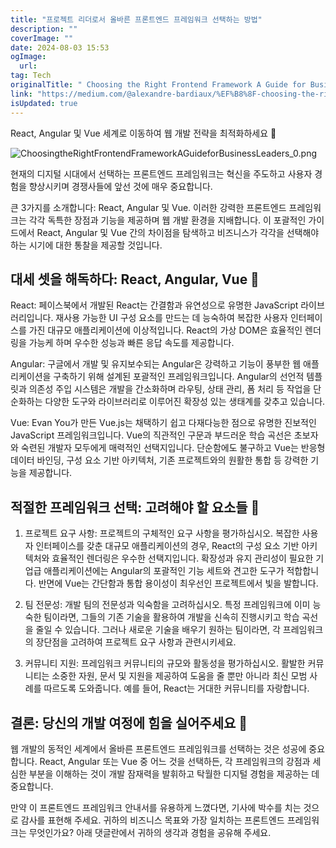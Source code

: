 ```yaml
---
title: "프로젝트 리더로서 올바른 프론트엔드 프레임워크 선택하는 방법"
description: ""
coverImage: ""
date: 2024-08-03 15:53
ogImage:
  url:
tag: Tech
originalTitle: " Choosing the Right Frontend Framework A Guide for Business Leaders "
link: "https://medium.com/@alexandre-bardiaux/%EF%B8%8F-choosing-the-right-frontend-framework-a-guide-for-business-leaders-b9ed4c6d5db3"
isUpdated: true
---
```


React, Angular 및 Vue 세계로 이동하여 웹 개발 전략을 최적화하세요 🚀

![ChoosingtheRightFrontendFrameworkAGuideforBusinessLeaders_0.png](/assets/img/ChoosingtheRightFrontendFrameworkAGuideforBusinessLeaders_0.png)

현재의 디지털 시대에서 선택하는 프론트엔드 프레임워크는 혁신을 주도하고 사용자 경험을 향상시키며 경쟁사들에 앞선 것에 매우 중요합니다.

큰 3가지를 소개합니다: React, Angular 및 Vue. 이러한 강력한 프론트엔드 프레임워크는 각각 독특한 장점과 기능을 제공하며 웹 개발 환경을 지배합니다. 이 포괄적인 가이드에서 React, Angular 및 Vue 간의 차이점을 탐색하고 비즈니스가 각각을 선택해야 하는 시기에 대한 통찰을 제공할 것입니다.

<!-- seedividend - 사각형 -->

<ins class="adsbygoogle"
     style="display:block"
     data-ad-client="ca-pub-4877378276818686"
     data-ad-slot="1898504329"
     data-ad-format="auto"
     data-full-width-responsive="true"></ins>

<script>
     (adsbygoogle = window.adsbygoogle || []).push({});
</script>

## 대세 셋을 해독하다: React, Angular, Vue 🎨

React: 페이스북에서 개발된 React는 간결함과 유연성으로 유명한 JavaScript 라이브러리입니다. 재사용 가능한 UI 구성 요소를 만드는 데 능숙하여 복잡한 사용자 인터페이스를 가진 대규모 애플리케이션에 이상적입니다. React의 가상 DOM은 효율적인 렌더링을 가능케 하며 우수한 성능과 빠른 응답 속도를 제공합니다.

Angular: 구글에서 개발 및 유지보수되는 Angular은 강력하고 기능이 풍부한 웹 애플리케이션을 구축하기 위해 설계된 포괄적인 프레임워크입니다. Angular의 선언적 템플릿과 의존성 주입 시스템은 개발을 간소화하며 라우팅, 상태 관리, 폼 처리 등 작업을 단순화하는 다양한 도구와 라이브러리로 이루어진 확장성 있는 생태계를 갖추고 있습니다.

Vue: Evan You가 만든 Vue.js는 채택하기 쉽고 다재다능한 점으로 유명한 진보적인 JavaScript 프레임워크입니다. Vue의 직관적인 구문과 부드러운 학습 곡선은 초보자와 숙련된 개발자 모두에게 매력적인 선택지입니다. 단순함에도 불구하고 Vue는 반응형 데이터 바인딩, 구성 요소 기반 아키텍처, 기존 프로젝트와의 원활한 통합 등 강력한 기능을 제공합니다.

<!-- seedividend - 사각형 -->

<ins class="adsbygoogle"
     style="display:block"
     data-ad-client="ca-pub-4877378276818686"
     data-ad-slot="1898504329"
     data-ad-format="auto"
     data-full-width-responsive="true"></ins>

<script>
     (adsbygoogle = window.adsbygoogle || []).push({});
</script>

## 적절한 프레임워크 선택: 고려해야 할 요소들 🤔

1.  프로젝트 요구 사항: 프로젝트의 구체적인 요구 사항을 평가하십시오. 복잡한 사용자 인터페이스를 갖춘 대규모 애플리케이션의 경우, React의 구성 요소 기반 아키텍처와 효율적인 렌더링은 우수한 선택지입니다. 확장성과 유지 관리성이 필요한 기업급 애플리케이션에는 Angular의 포괄적인 기능 세트와 견고한 도구가 적합합니다. 반면에 Vue는 간단함과 통합 용이성이 최우선인 프로젝트에서 빛을 발합니다.

2.  팀 전문성: 개발 팀의 전문성과 익숙함을 고려하십시오. 특정 프레임워크에 이미 능숙한 팀이라면, 그들의 기존 기술을 활용하여 개발을 신속히 진행시키고 학습 곡선을 줄일 수 있습니다. 그러나 새로운 기술을 배우기 원하는 팀이라면, 각 프레임워크의 장단점을 고려하여 프로젝트 요구 사항과 관련시키세요.

3.  커뮤니티 지원: 프레임워크 커뮤니티의 규모와 활동성을 평가하십시오. 활발한 커뮤니티는 소중한 자원, 문서 및 지원을 제공하여 도움을 줄 뿐만 아니라 최신 모범 사례를 따르도록 도와줍니다. 예를 들어, React는 거대한 커뮤니티를 자랑합니다.

<!-- seedividend - 사각형 -->

<ins class="adsbygoogle"
     style="display:block"
     data-ad-client="ca-pub-4877378276818686"
     data-ad-slot="1898504329"
     data-ad-format="auto"
     data-full-width-responsive="true"></ins>

<script>
     (adsbygoogle = window.adsbygoogle || []).push({});
</script>

## 결론: 당신의 개발 여정에 힘을 실어주세요 🚀

웹 개발의 동적인 세계에서 올바른 프론트엔드 프레임워크를 선택하는 것은 성공에 중요합니다. React, Angular 또는 Vue 중 어느 것을 선택하든, 각 프레임워크의 강점과 세심한 부분을 이해하는 것이 개발 잠재력을 발휘하고 탁월한 디지털 경험을 제공하는 데 중요합니다.

만약 이 프론트엔드 프레임워크 안내서를 유용하게 느꼈다면, 기사에 박수를 치는 것으로 감사를 표현해 주세요. 귀하의 비즈니스 목표와 가장 일치하는 프론트엔드 프레임워크는 무엇인가요? 아래 댓글란에서 귀하의 생각과 경험을 공유해 주세요.
